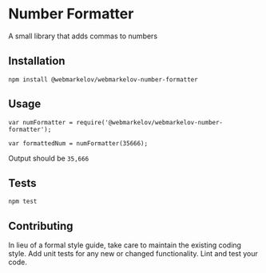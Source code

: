 Number Formatter
=========

A small library that adds commas to numbers

## Installation

  `npm install @webmarkelov/webmarkelov-number-formatter`

## Usage

    var numFormatter = require('@webmarkelov/webmarkelov-number-formatter');

    var formattedNum = numFormatter(35666);
  
  
  Output should be `35,666`


## Tests

  `npm test`

## Contributing

In lieu of a formal style guide, take care to maintain the existing coding style. Add unit tests for any new or changed functionality. Lint and test your code.